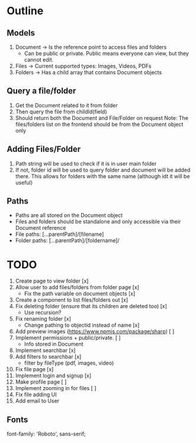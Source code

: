 # Outline

## Models

1. Document -> Is the reference point to access files and folders
   - Can be public or private. Public means everyone can view, but they cannot edit.
2. Files -> Current supported types: Images, Videos, PDFs
3. Folders -> Has a child array that contains Document objects

## Query a file/folder

1. Get the Document related to it from folder
2. Then query the file from childId(field)
3. Should return both the Document and File/Folder on request
   Note: The files/folders list on the frontend should be from the Document object only

## Adding Files/Folder

1. Path string will be used to check if it is in user main folder
2. If not, folder id will be used to query folder and document will be added there.
   This allows for folders with the same name (although idt it will be useful)

## Paths

- Paths are all stored on the Document object
- Files and folders should be standalone and only accessible via their Document reference
- File paths: [...parentPath]/[filename]
- Folder paths: [...parentPath]/[foldername]/

# TODO

1. Create page to view folder [x]
2. Allow user to add files/folders from folder page [x]
   - Fix the path variable on document objects [x]
3. Create a component to list files/folders out [x]
4. Fix deleting folder (ensure that its children are deleted too) [x]
   - Use recursion?
5. Fix renaming folder [x]
   - Change pathing to objectid instead of name [x]
6. Add preview images (https://www.npmjs.com/package/sharp) [ ]
7. Implement permissions + public/private. [ ]
   - Info stored in Document
8. Implement searchbar [x]
9. Add filters to searchbar [x]
   - filter by fileType (pdf, images, video)
10. Fix file page [x]
11. Implement login and signup [x]
12. Make profile page [ ]
13. Implement zooming in for files [ ]
14. Fix file adding UI
15. Add email to User

## Fonts

font-family: 'Roboto', sans-serif;
